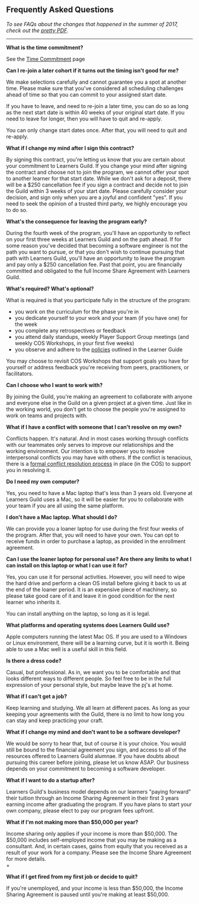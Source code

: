 ## Frequently Asked Questions

_To see FAQs about the changes that happened in the summer of 2017, check out the _[_pretty PDF_](./FAQ_Summer_2017_Upgrade.md)_._

---

**What is the time commitment?**

See the [Time Commitment](../Policies/Time_Commitment.md) page

**Can I re-join a later cohort if it turns out the timing isn't good for me?**

We make selections carefully and cannot guarantee you a spot at another time. Please make sure that you've considered all scheduling challenges ahead of time so that you can commit to your assigned start date.

If you have to leave, and need to re-join a later time, you can do so as long as the next start date is within 40 weeks of your original start date. If you need to leave for longer, then you will have to quit and re-apply.

You can only change start dates once. After that, you will need to quit and re-apply.

**What if I change my mind after I sign this contract?**

By signing this contract, you're letting us know that you are certain about your commitment to Learners Guild. If you change your mind after signing the contract and choose not to join the program, we cannot offer your spot to another learner for that start date. While we don't ask for a deposit, there will be a $250 cancellation fee if you sign a contract and decide not to join the Guild within 3 weeks of your start date. Please carefully consider your decision, and sign only when you are a joyful and confident "yes". If you need to seek the opinion of a trusted third party, we highly encourage you to do so.

**What's the consequence for leaving the program early?**

During the fourth week of the program, you'll have an opportunity to reflect on your first three weeks at Learners Guild and on the path ahead. If for some reason you've decided that becoming a software engineer is not the path you want to pursue, or that you don't wish to continue pursuing that path with Learners Guild, you'll have an opportunity to leave the program and pay only a $250 cancellation fee. Past that point, you are financially committed and obligated to the full Income Share Agreement with Learners Guild.

**What's required? What's optional?**

What is required is that you participate fully in the structure of the program:

* you work on the curriculum for the phase you're in
* you dedicate yourself to your work and your team \(if you have one\) for the week
* you complete any retrospectives or feedback
* you attend daily standups, weekly Player Support Group meetings \(and weekly COS Workshops, in your first five weeks\)
* you observe and adhere to the [policies](/Policies/) outlined in the Learner Guide

You may choose to revisit COS Workshops that support goals you have for yourself or address feedback you're receiving from peers, practitioners, or facilitators.

**Can I choose who I want to work with?**

By joining the Guild, you're making an agreement to collaborate with anyone and everyone else in the Guild on a given project at a given time. Just like in the working world, you don't get to choose the people you're assigned to work on teams and projects with.

**What if I have a conflict with someone that I can't resolve on my own?**

Conflicts happen. It's natural. And in most cases working through conflicts with our teammates only serves to improve our relationships and the working environment. Our intention is to empower you to resolve interpersonal conflicts you may have with others. If the conflict is tenacious, there is a [formal conflict resolution process](http://cos.learnersguild.org/Processes/Conflict.html) in place \(in the COS\) to support you in resolving it.

**Do I need my own computer?**

Yes, you need to have a Mac laptop that's less than 3 years old. Everyone at Learners Guild uses a Mac, so it will be easier for you to collaborate with your team if you are all using the same platform.

**I don't have a Mac laptop. What should I do?**

We can provide you a loaner laptop for use during the first four weeks of the program. After that, you will need to have your own. You can opt to receive funds in order to purchase a laptop, as provided in the enrollment agreement.

**Can I use the loaner laptop for personal use? Are there any limits to what I can install on this laptop or what I can use it for?**

Yes, you can use it for personal activities. However, you will need to wipe the hard drive and perform a clean OS install before giving it back to us at the end of the loaner period. It is an expensive piece of machinery, so please take good care of it and leave it in good condition for the next learner who inherits it.

You can install anything on the laptop, so long as it is legal.

**What platforms and operating systems does Learners Guild use?**

Apple computers running the latest Mac OS. If you are used to a Windows or Linux environment, there will be a learning curve, but it is worth it. Being able to use a Mac well is a useful skill in this field.

**Is there a dress code?**

Casual, but professional. As in, we want you to be comfortable and that looks different ways to different people. So feel free to be in the full expression of your personal style, but maybe leave the pj's at home.

**What if I can't get a job?**

Keep learning and studying. We all learn at different paces. As long as your keeping your agreements with the Guild, there is no limit to how long you can stay and keep practicing your craft.

**What if I change my mind and don't want to be a software developer?**

We would be sorry to hear that, but of course it is your choice. You would still be bound to the financial agreement you sign, and access to all of the resources offered to Learners Guild alumnae. If you have doubts about pursuing this career before joining, please let us know ASAP. Our business depends on your commitment to becoming a software developer.

**What if I want to do a startup after?**

Learners Guild's business model depends on our learners "paying forward" their tuition through an Income Sharing Agreement in their first 3 years earning income after graduating the program. If you have plans to start your own company, please elect to pay our program fees upfront.

**What if I'm not making more than $50,000 per year?**

Income sharing only applies if your income is more than $50,000. The $50,000 includes self-employed income that you may be making as a consultant. And, in certain cases, gains from equity that you received as a result of your work for a company. Please see the Income Share Agreement for more details.  
+

**What if I get fired from my first job or decide to quit?**

If you're unemployed, and your income is less than $50,000, the Income Sharing Agreement is paused until you're making at least $50,000.


